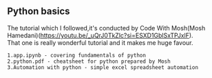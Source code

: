 ## Python basics 
The tutorial which I followed,it's conducted by Code With Mosh(Mosh Hamedani)(https://youtu.be/_uQrJ0TkZlc?si=ESXD1GblSxTPJxlF).<br>That one is really wonderful tutorial and it makes me huge favour.
 
    1.app.ipynb - covering fundamentals of python
    2.python.pdf - cheatsheet for python prepared by Mosh
    3.Automation with python - simple excel spreadsheet automation

